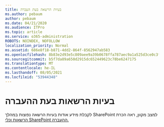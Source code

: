 ```yaml
---
title: בעיות הרשאה בעת העברה
ms.author: pebaum
author: pebaum
ms.date: 04/21/2020
ms.audience: ITPro
ms.topic: article
ms.service: o365-administration
ROBOTS: NOINDEX, NOFOLLOW
localization_priority: Normal
ms.assetid: 686e8f18-b871-4dd2-864f-8562947ab583
ms.openlocfilehash: 8b83e2d93e5c809aee9a39b0678ffa787aec9a1a525d3ce0c3fbf4b17634a9da
ms.sourcegitcommit: b5f7da89a650d2915dc652449623c78be6247175
ms.translationtype: MT
ms.contentlocale: he-IL
ms.lasthandoff: 08/05/2021
ms.locfileid: "53944348"
---
```

# <a name="permissions-issues-while-migrating"></a>בעיות הרשאות בעת ההעברה

לקבלת מידע אודות בעיות הרשאה נפוצות במהלך SharePoint למצב מקוון, ראה הכרת [הרשאות וכלי SharePoint ההעברה.](https://go.microsoft.com/fwlink/?linkid=2019753)
  

